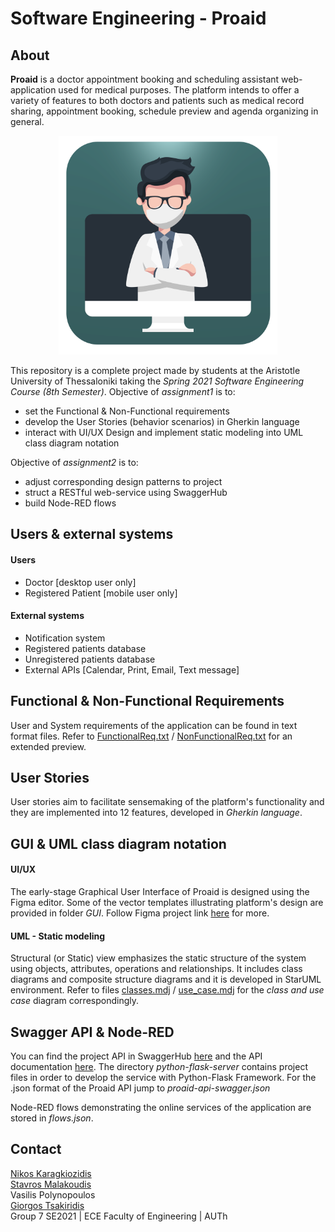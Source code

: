# Software Engineering - Proaid 
## About
**Proaid** is a doctor appointment booking and scheduling assistant web-application used for medical purposes. The platform intends to offer a variety of features to both doctors and patients such as medical record sharing, appointment booking, schedule preview and agenda organizing in general. 
         
<p align="center">
  <img src="https://github.com/OxymoroVP/Proaid/blob/main/GUI/logo.png" width="350" height="350" />
</p>

This repository is a complete project made by students at the Aristotle University of Thessaloniki taking the *Spring 2021 Software Engineering Course (8th Semester)*. Objective of *assignment1* is to:
* set the Functional & Non-Functional requirements 
* develop the User Stories (behavior scenarios) in Gherkin language 
* interact with UI/UX Design and implement static modeling into UML class diagram notation
   
Objective of *assignment2* is to:
* adjust corresponding design patterns to project 
* struct a RESTful web-service using SwaggerHub
* build Node-RED flows 

## Users & external systems
#### Users ####
* Doctor [desktop user only]
* Registered Patient [mobile user only]
#### External systems ####
* Notification system
* Registered patients database 
* Unregistered patients database
* External APIs [Calendar, Print, Email, Text message]

## Functional & Non-Functional Requirements
User and System requirements of the application can be found in text format files. Refer to [FunctionalReq.txt](https://github.com/OxymoroVP/Proaid/blob/main/FunctionalReq.txt) / 
[NonFunctionalReq.txt](https://github.com/OxymoroVP/Proaid/blob/main/NonFunctionalReq.txt) for an extended preview.

## User Stories 
User stories aim to facilitate sensemaking of the platform's functionality and they are implemented into 12 features, developed in *Gherkin language*.


## GUI & UML class diagram notation
#### UI/UX ####
The early-stage Graphical User Interface of Proaid is designed using the Figma editor. Some of the vector templates illustrating platform's design are provided in folder *GUI*.
Follow Figma project link [here](https://www.figma.com/file/kZ3lZFH6XMoVevtMztTlK2/Desktop-feel-(LOGIN)?node-id=0%3A1) for more.
#### UML - Static modeling ####
Structural (or Static) view emphasizes the static structure of the system using objects, attributes, operations and relationships. It includes class diagrams and composite structure diagrams and it is developed in StarUML environment. Refer to files [classes.mdj](https://github.com/OxymoroVP/Proaid/blob/main/UML/classes.mdj) / [use_case.mdj](https://github.com/OxymoroVP/Proaid/blob/main/UML/use_case.mdj) for the *class and use case* diagram correspondingly.  


## Swagger API & Node-RED
You can find the project API in SwaggerHub [here](https://app.swaggerhub.com/apis/Omada-Ergasias-7/Proaid/1.14.2#/) and the API documentation [here](https://app.swaggerhub.com/apis-docs/Omada-Ergasias-7/Proaid/1.14.2#/). The directory *python-flask-server* contains project files in order to develop the service with Python-Flask Framework. For the .json format of the Proaid API jump to *proaid-api-swagger.json*

Node-RED flows demonstrating the online services of the application are stored in *flows.json*.
 

## Contact

[Nikos Karagkiozidis](https://github.com/Mekanik4)<br/>
[Stavros Malakoudis](https://github.com/Stavrenas)<br/>
Vasilis Polynopoulos<br/>
[Giorgos Tsakiridis](https://github.com/gtsaki99)<br/>
Group 7 SE2021 | ECE Faculty of Engineering | AUTh<br/> 


